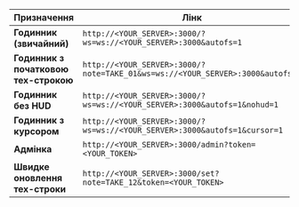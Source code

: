 | Призначення                           | Лінк                                                                              |
| ------------------------------------- | --------------------------------------------------------------------------------- |
| **Годинник (звичайний)**              | `http://<YOUR_SERVER>:3000/?ws=ws://<YOUR_SERVER>:3000&autofs=1`              |
| **Годинник з початковою тех-строкою** | `http://<YOUR_SERVER>:3000/?note=TAKE_01&ws=ws://<YOUR_SERVER>:3000&autofs=1` |
| **Годинник без HUD**                  | `http://<YOUR_SERVER>:3000/?ws=ws://<YOUR_SERVER>:3000&autofs=1&nohud=1`      |
| **Годинник з курсором**               | `http://<YOUR_SERVER>:3000/?ws=ws://<YOUR_SERVER>:3000&autofs=1&cursor=1`     |
| **Адмінка**                           | `http://<YOUR_SERVER>:3000/admin?token=<YOUR_TOKEN>`                             |
| **Швидке оновлення тех-строки**       | `http://<YOUR_SERVER>:3000/set?note=TAKE_12&token=<YOUR_TOKEN>`                  |
